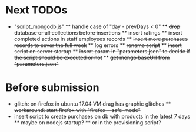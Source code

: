 # Next TODOs
* "script_mongodb.js"
** handle case of "day - prevDays < 0"
** ~~drop database or all collections before insertions~~
** insert ratings
** insert completed actions in staff employees records
** ~~insert more purchases records to cover the full week~~
** log errors
** ~~rename script~~
** ~~insert script on server startup~~
** ~~insert param in "parameters.json" to decide if the script should be executed or not~~
** ~~get mongo baseUrl from "parameters.json"~~

# Before submission
* ~~glitch: on firefox in ubuntu 17.04 VM drag has graphic glitches~~
** ~~workaround: start firefox with "firefox --safe-mode"~~
* insert script to create purchases on db with products in the latest 7 days
** maybe on nodejs startup?
** or in the provisioning script?
